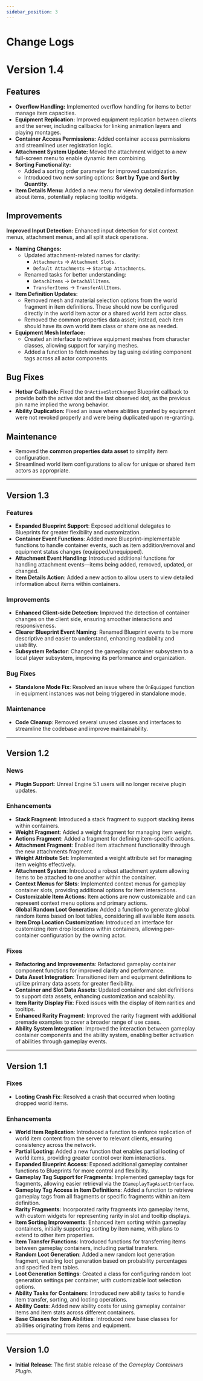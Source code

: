 ```yaml
---
sidebar_position: 3
---
```


# Change Logs

# Version 1.4

## Features
- **Overflow Handling:** Implemented overflow handling for items to better manage item capacities.
- **Equipment Replication:** Improved equipment replication between clients and the server, including callbacks for linking animation layers and playing montages.
- **Container Access Permissions:** Added container access permissions and streamlined user registration logic.
- **Attachment System Update:** Moved the attachment widget to a new full-screen menu to enable dynamic item combining.
- **Sorting Functionality:**  
  - Added a sorting order parameter for improved customization.  
  - Introduced two new sorting options: **Sort by Type** and **Sort by Quantity**.
- **Item Details Menu:** Added a new menu for viewing detailed information about items, potentially replacing tooltip widgets.

## Improvements
  **Improved Input Detection:** Enhanced input detection for slot context menus, attachment menus, and all split stack operations.
- **Naming Changes:**  
  - Updated attachment-related names for clarity:  
    - `Attachments` → `Attachment Slots`.  
    - `Default Attachments` → `Startup Attachments`.  
  - Renamed tasks for better understanding:  
    - `DetachItems` → `DetachAllItems`.  
    - `TransferItems` → `TransferAllItems`.
- **Item Definition Updates:**  
  - Removed mesh and material selection options from the world fragment in item definitions. These should now be configured directly in the world item actor or a shared world item actor class.  
  - Removed the common properties data asset; instead, each item should have its own world item class or share one as needed.
- **Equipment Mesh Interface:**  
  - Created an interface to retrieve equipment meshes from character classes, allowing support for varying meshes.  
  - Added a function to fetch meshes by tag using existing component tags across all actor components.

## Bug Fixes
- **Hotbar Callback:** Fixed the `OnActiveSlotChanged` Blueprint callback to provide both the active slot and the last observed slot, as the previous pin name implied the wrong behavior.
- **Ability Duplication:** Fixed an issue where abilities granted by equipment were not revoked properly and were being duplicated upon re-granting.

## Maintenance
- Removed the **common properties data asset** to simplify item configuration.  
- Streamlined world item configurations to allow for unique or shared item actors as appropriate.

---

## Version 1.3

### **Features**
- **Expanded Blueprint Support**: Exposed additional delegates to Blueprints for greater flexibility and customization.
- **Container Event Functions**: Added more Blueprint-implementable functions to handle container events, such as item addition/removal and equipment status changes (equipped/unequipped).
- **Attachment Event Handling**: Introduced additional functions for handling attachment events—items being added, removed, updated, or changed.
- **Item Details Action**: Added a new action to allow users to view detailed information about items within containers.

### **Improvements**
- **Enhanced Client-side Detection**: Improved the detection of container changes on the client side, ensuring smoother interactions and responsiveness.
- **Clearer Blueprint Event Naming**: Renamed Blueprint events to be more descriptive and easier to understand, enhancing readability and usability.
- **Subsystem Refactor**: Changed the gameplay container subsystem to a local player subsystem, improving its performance and organization.

### **Bug Fixes**
- **Standalone Mode Fix**: Resolved an issue where the `OnEquipped` function in equipment instances was not being triggered in standalone mode.

### **Maintenance**
- **Code Cleanup**: Removed several unused classes and interfaces to streamline the codebase and improve maintainability.

---

## Version 1.2

### **News**
- **Plugin Support**: Unreal Engine 5.1 users will no longer receive plugin updates.

### **Enhancements**
- **Stack Fragment**: Introduced a stack fragment to support stacking items within containers.
- **Weight Fragment**: Added a weight fragment for managing item weight.
- **Actions Fragment**: Added a fragment for defining item-specific actions.
- **Attachment Fragment**: Enabled item attachment functionality through the new attachments fragment.
- **Weight Attribute Set**: Implemented a weight attribute set for managing item weights effectively.
- **Attachment System**: Introduced a robust attachment system allowing items to be attached to one another within the container.
- **Context Menus for Slots**: Implemented context menus for gameplay container slots, providing additional options for item interactions.
- **Customizable Item Actions**: Item actions are now customizable and can represent context menu options and primary actions.
- **Global Random Loot Generation**: Added a function to generate global random items based on loot tables, considering all available item assets.
- **Item Drop Location Customization**: Introduced an interface for customizing item drop locations within containers, allowing per-container configuration by the owning actor.

### **Fixes**
- **Refactoring and Improvements**: Refactored gameplay container component functions for improved clarity and performance.
- **Data Asset Integration**: Transitioned item and equipment definitions to utilize primary data assets for greater flexibility.
- **Container and Slot Data Assets**: Updated container and slot definitions to support data assets, enhancing customization and scalability.
- **Item Rarity Display Fix**: Fixed issues with the display of item rarities and tooltips.
- **Enhanced Rarity Fragment**: Improved the rarity fragment with additional premade examples to cover a broader range of use cases.
- **Ability System Integration**: Improved the interaction between gameplay container components and the ability system, enabling better activation of abilities through gameplay events.

---

## Version 1.1

### **Fixes**
- **Looting Crash Fix**: Resolved a crash that occurred when looting dropped world items.

### **Enhancements**
- **World Item Replication**: Introduced a function to enforce replication of world item content from the server to relevant clients, ensuring consistency across the network.
- **Partial Looting**: Added a new function that enables partial looting of world items, providing greater control over item interactions.
- **Expanded Blueprint Access**: Exposed additional gameplay container functions to Blueprints for more control and flexibility.
- **Gameplay Tag Support for Fragments**: Implemented gameplay tags for fragments, allowing easier retrieval via the `IGameplayTagAssetInterface`.
- **Gameplay Tag Access in Item Definitions**: Added a function to retrieve gameplay tags from all fragments or specific fragments within an item definition.
- **Rarity Fragments**: Incorporated rarity fragments into gameplay items, with custom widgets for representing rarity in slot and tooltip displays.
- **Item Sorting Improvements**: Enhanced item sorting within gameplay containers, initially supporting sorting by item name, with plans to extend to other item properties.
- **Item Transfer Functions**: Introduced functions for transferring items between gameplay containers, including partial transfers.
- **Random Loot Generation**: Added a new random loot generation fragment, enabling loot generation based on probability percentages and specified item tables.
- **Loot Generation Settings**: Created a class for configuring random loot generation settings per container, with customizable loot selection options.
- **Ability Tasks for Containers**: Introduced new ability tasks to handle item transfer, sorting, and looting operations.
- **Ability Costs**: Added new ability costs for using gameplay container items and item stats across different containers.
- **Base Classes for Item Abilities**: Introduced new base classes for abilities originating from items and equipment.

---

## Version 1.0
- **Initial Release**: The first stable release of the *Gameplay Containers Plugin*.



